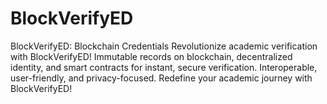 # BlockVerifyED
BlockVerifyED: Blockchain Credentials Revolutionize academic verification with BlockVerifyED! Immutable records on blockchain, decentralized identity, and smart contracts for instant, secure verification. Interoperable, user-friendly, and privacy-focused. Redefine your academic journey with BlockVerifyED!
